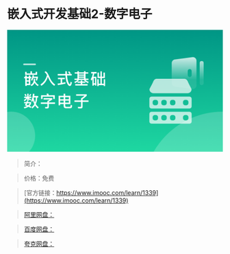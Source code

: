 # 嵌入式开发基础2-数字电子

![img](../../assets/62d914b509a8e63105400304.png)

> 简介：

> 价格：免费

> [官方链接：https://www.imooc.com/learn/1339](https://www.imooc.com/learn/1339)

> [阿里网盘：]()

> [百度网盘：]()

> [夸克网盘：]()
